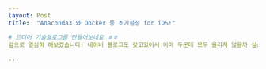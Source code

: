 ```yaml
---
layout: Post
title:  "Anaconda3 와 Docker 등 초기설정 for iOS!"

# 드디어 기술블로그를 만들어보네요 ㅎㅎ 
앞으로 열심히 해보겠습니다! 네이버 블로그도 갖고있어서 아마 두군데 모두 올리지 않을까 싶습니다.

... 
```

